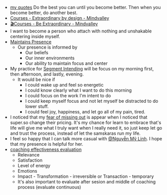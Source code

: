 - [my quotes](<my quotes.md>) Do the best you can until you become better. Then when you become better, do another best.
- [Courses - Extraordinary by design - Mindvalley](<Courses - Extraordinary by design - Mindvalley.md>)
- [🎬Courses - Be Extraordinary - Mindvalley](<🎬Courses - Be Extraordinary - Mindvalley.md>)
- I want to become a person who attach with nothing and unshakable centering inside myself.
- [Maintains Presence](<Maintains Presence.md>)
    - Our presence is informed by
        - Our beliefs
        - Our inner environments
        - Our ability to maintain focus and center
- My practice for [Segment Intending](<Segment Intending.md>) will be focus on my morning first, then afternoon, and lastly, evening.
    - It would be nice if 
        - I could wake up and feel so energetic
        - I could know clearly what I want to do this morning
        - I could focus on the work I'm intent to do
        - I could keep myself focus and not let myself be distracted to do lower stuff.
        - I could feel joy, happiness, and let go all of my pain, tired.
- I noticed that my [fear of missing out](<fear of missing out.md>) is appear when I noticed that super.so change their pricing. It's my chance for learn to embrace that's life will give me what I truly want when I really need it, so just keep let go and trust the process, instead of let the samskaras run my life.
- I feel so happy that I can talk more casual with [@Nguyễn Mỹ Linh](<@Nguyễn Mỹ Linh.md>). I hope that my presence is helpful for her.
- [coaching effectiveness evaluation](<coaching effectiveness evaluation.md>)
    - Relevance
    - Satisfaction
    - Level of energy
    - Emotions
    - Impact - Transformation - irreversible or Transaction - temporary
    - It's also important to evaluate after sesion and middle of coaching process (evaluate continuous)
